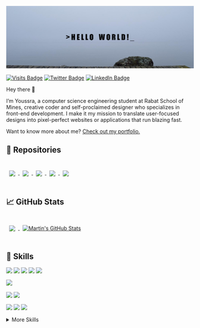 [![Youssrae's GitHub Banner](./assets/GitHubHeader.png)](https://ussra.dev)

[![Visits Badge](https://badges.pufler.dev/visits/braydoncoyer/braydoncoyer)](https:ussra.dev)
[![Twitter Badge](https://img.shields.io/badge/Twitter-Profile-informational?style=flat&logo=twitter&logoColor=white&color=1CA2F1)](https://twitter.com/YoussraGh4)
[![LinkedIn Badge](https://img.shields.io/badge/LinkedIn-Profile-informational?style=flat&logo=linkedin&logoColor=white&color=0D76A8)](https://www.linkedin.com/in/youssra-ghninou)

Hey there 👋

I’m Youssra, a computer science engineering student at Rabat School of Mines, creative coder and self-proclaimed designer who specializes in front-end development. I make it my mission to translate user-focused designs into pixel-perfect websites or applications that run blazing fast.

Want to know more about me? [Check out my portfolio.](https://ussra.dev/)

## 📌 Repositories

<br>

<a href="https://github.com/youssra-ghninou/Stats-preview-card-component">
  <img align="center" style="margin:0.5rem" src="https://github-readme-stats.vercel.app/api/pin/?username=youssra-ghninou&repo=Stats-preview-card-component
&title_color=ffffff&text_color=c9cacc&icon_color=4AB197&bg_color=1A2B34" />
</a>

<a href="https://github.com/youssra-ghninou/QR-code-component">
  <img align="center" style="margin:0.5rem" src="https://github-readme-stats.vercel.app/api/pin/?username=youssra-ghninou&repo=QR-code-component&title_color=ffffff&text_color=c9cacc&icon_color=4AB197&bg_color=1A2B34" />
</a>

<a href="https://github.com/youssra-ghninou/Team-store">
  <img align="center" style="margin:0.5rem" src="https://github-readme-stats.vercel.app/api/pin/?username=youssra-ghninou&repo=Team-store&title_color=ffffff&text_color=c9cacc&icon_color=4AB197&bg_color=1A2B34" />
</a>

<a href="https://github.com/youssra-ghninou/HtmlWeb">
  <img align="center" style="margin:0.5rem" src="https://github-readme-stats.vercel.app/api/pin/?username=youssra-ghninou&repo=HtmlWeb&title_color=ffffff&text_color=c9cacc&icon_color=4AB197&bg_color=1A2B34" />
</a>


<a href="https://github.com/youssra-ghninou/Youssra_store">
  <img align="center" style="margin:0.5rem" src="https://github-readme-stats.vercel.app/api/pin/?username=youssra-ghninou&repo=Youssra_store&title_color=ffffff&text_color=c9cacc&icon_color=4AB197&bg_color=1A2B34" />
</a>




<br>
<br>

## &#x1f4c8; GitHub Stats

<br>

<a href="https://github.com/youssra-ghninou">
  <img align="center" style="margin:0.5rem" src="https://github-readme-stats.vercel.app/api/top-langs/?username=youssra-ghninou&hide=html,css&title_color=ffffff&text_color=c9cacc&icon_color=4AB197&bg_color=1A2B34" />
</a>

<a href="https://github.com/youssra-ghninou">
  <img align="center" style="margin:0.5rem" src="https://github-readme-stats.vercel.app/api?username=youssra-ghninou&show_icons=true&line_height=27&count_private=true&title_color=ffffff&text_color=c9cacc&icon_color=4AB097&bg_color=1A2B34" alt="Martin's GitHub Stats" />
</a>

<br>
<br>

## 💼 Skills
![](https://img.shields.io/badge/Code-HTML5-informational?style=flat&logo=html5&logoColor=white&color=4AB197)
![](https://img.shields.io/badge/Style-CSS-informational?style=flat&logo=css3&logoColor=white&color=4AB197)
![](https://img.shields.io/badge/Style-Tailwind-informational?style=flat&logo=Tailwind-CSS&logoColor=white&color=4AB197)
![](https://img.shields.io/badge/Style-Sass-informational?style=flat&logo=Sass&logoColor=white&color=4AB197)
![](https://img.shields.io/badge/Style-bootstrap-informational?style=flat&logo=bootstrap&logoColor=white&color=4AB197)
<br>

![](https://img.shields.io/badge/Design-figma-informational?style=flat&logo=figma&logoColor=white&color=4AB197)
<br>

![](https://img.shields.io/badge/Code-python-informational?style=flat&logo=python&logoColor=white&color=4AB197)
![](https://img.shields.io/badge/Code-django-informational?style=flat&logo=django&logoColor=white&color=4AB197)
<br>

![](https://img.shields.io/badge/Db-MySQL-informational?style=flat&logo=MySQL&logoColor=white&color=4AB197)
![](https://img.shields.io/badge/sqlserver-informational?style=flat&logo=sqlserverB&logoColor=white&color=4AB197)
![](https://img.shields.io/badge/sqllite-informational?style=flat&logo=sqlserverB&logoColor=white&color=4AB197)
<br>

<!-- !![](https://img.shields.io/badge/Code-TypeScript-informational?style=flat&logo=TypeScript&logoColor=white&color=4AB197)-->
<!-- !![](https://img.shields.io/badge/Code-JavaScript-informational?style=flat&logo=JavaScript&logoColor=white&color=4AB197)-->
<!-- ![](https://img.shields.io/badge/Code-Angular-informational?style=flat&logo=angular&logoColor=white&color=4AB197) -->
<!-- ![](https://img.shields.io/badge/Code-Ionic-informational?style=flat&logo=ionic&logoColor=white&color=4AB197) -->
<!-- ![](https://img.shields.io/badge/Code-React-informational?style=flat&logo=react&logoColor=white&color=4AB197) -->
<!-- ![](https://img.shields.io/badge/Code-Redux-informational?style=flat&logo=Redux&logoColor=white&color=4AB197) -->
<!-- ![](https://img.shields.io/badge/Code-Gatsby-informational?style=flat&logo=gatsby&logoColor=white&color=4AB197) -->
<!-- ![](https://img.shields.io/badge/Code-GreenSock-informational?style=flat&logo=GreenSock&logoColor=white&color=4AB197) -->


<details>
<summary>More Skills</summary>


<br>

![](https://img.shields.io/badge/Tools-Jira-informational?style=flat&logo=Jira-Software&logoColor=white&color=4AB197)
![](https://img.shields.io/badge/Tools-Photoshop-informational?style=flat&logo=Adobe-Photoshop&logoColor=white&color=4AB197)
![](https://img.shields.io/badge/Tools-GitHub-informational?style=flat&logo=GitHub&logoColor=white&color=4AB197)
![](https://img.shields.io/badge/Tools-Clubhouse-informational?style=flat&logo=Clubhouse&logoColor=white&color=4AB197)

</details>
